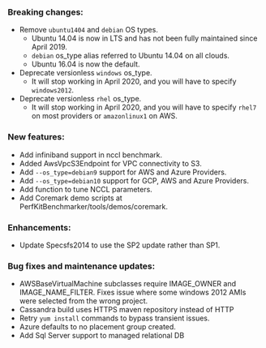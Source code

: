 ### Breaking changes:
- Remove `ubuntu1404` and `debian` OS types.
  - Ubuntu 14.04 is now in LTS and has not been fully maintained since April
    2019.
  - `debian` os_type alias referred to Ubuntu 14.04 on all clouds.
  - Ubuntu 16.04 is now the default.
- Deprecate versionless `windows` os_type.
  - It will stop working in April 2020, and you will have to specify
      `windows2012`.
- Deprecate versionless `rhel` os_type.
  - It will stop working in April 2020, and you will have to specify
      `rhel7` on most providers or `amazonlinux1` on AWS.

### New features:

- Add infiniband support in nccl benchmark.
- Added AwsVpcS3Endpoint for VPC connectivity to S3.
- Add `--os_type=debian9` support for AWS and Azure Providers.
- Add `--os_type=debian10` support for GCP, AWS and Azure Providers.
- Add function to tune NCCL parameters.
- Add Coremark demo scripts at PerfKitBenchmarker/tools/demos/coremark.

### Enhancements:

-   Update Specsfs2014 to use the SP2 update rather than SP1.

### Bug fixes and maintenance updates:

-   AWSBaseVirtualMachine subclasses require IMAGE_OWNER and IMAGE_NAME_FILTER.
    Fixes issue where some windows 2012 AMIs were selected from the wrong
    project.
-   Cassandra build uses HTTPS maven repository instead of HTTP
-   Retry `yum install` commands to bypass transient issues.
-   Azure defaults to no placement group created.
-   Add Sql Server support to managed relational DB
